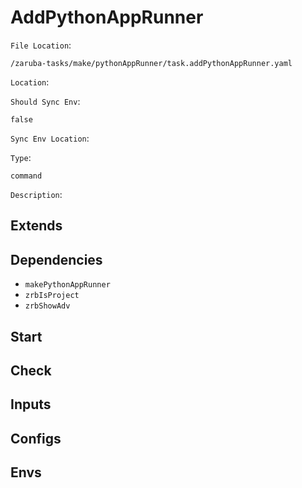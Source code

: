 
# AddPythonAppRunner

`File Location`:

    /zaruba-tasks/make/pythonAppRunner/task.addPythonAppRunner.yaml


`Location`:




`Should Sync Env`:

    false


`Sync Env Location`:




`Type`:

    command


`Description`:





## Extends




## Dependencies

* `makePythonAppRunner`
* `zrbIsProject`
* `zrbShowAdv`


## Start




## Check




## Inputs


## Configs


## Envs